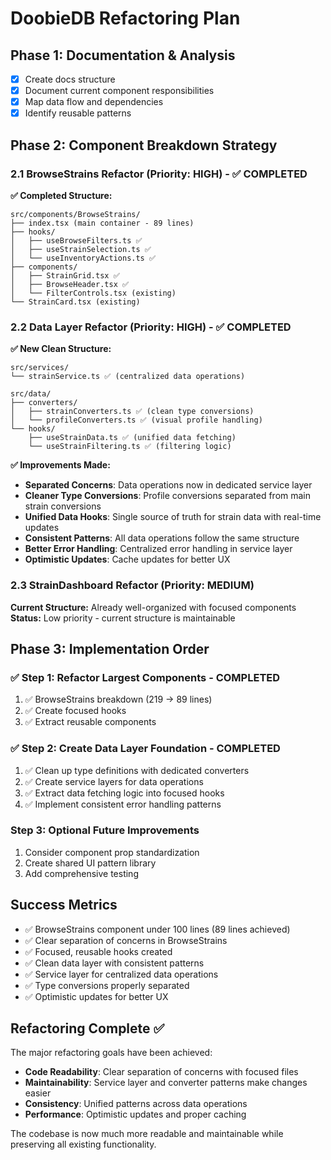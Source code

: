 
# DoobieDB Refactoring Plan

## Phase 1: Documentation & Analysis
- [x] Create docs structure
- [x] Document current component responsibilities
- [x] Map data flow and dependencies
- [x] Identify reusable patterns

## Phase 2: Component Breakdown Strategy

### 2.1 BrowseStrains Refactor (Priority: HIGH) - ✅ COMPLETED
**✅ Completed Structure:**
```
src/components/BrowseStrains/
├── index.tsx (main container - 89 lines)
├── hooks/
│   ├── useBrowseFilters.ts ✅
│   ├── useStrainSelection.ts ✅
│   └── useInventoryActions.ts ✅
├── components/
│   ├── StrainGrid.tsx ✅
│   ├── BrowseHeader.tsx ✅
│   └── FilterControls.tsx (existing)
└── StrainCard.tsx (existing)
```

### 2.2 Data Layer Refactor (Priority: HIGH) - ✅ COMPLETED
**✅ New Clean Structure:**
```
src/services/
└── strainService.ts ✅ (centralized data operations)

src/data/
├── converters/
│   ├── strainConverters.ts ✅ (clean type conversions)
│   └── profileConverters.ts ✅ (visual profile handling)
└── hooks/
    ├── useStrainData.ts ✅ (unified data fetching)
    └── useStrainFiltering.ts ✅ (filtering logic)
```

**✅ Improvements Made:**
- **Separated Concerns**: Data operations now in dedicated service layer
- **Cleaner Type Conversions**: Profile conversions separated from main strain conversions
- **Unified Data Hooks**: Single source of truth for strain data with real-time updates
- **Consistent Patterns**: All data operations follow the same structure
- **Better Error Handling**: Centralized error handling in service layer
- **Optimistic Updates**: Cache updates for better UX

### 2.3 StrainDashboard Refactor (Priority: MEDIUM)
**Current Structure:** Already well-organized with focused components
**Status:** Low priority - current structure is maintainable

## Phase 3: Implementation Order

### ✅ Step 1: Refactor Largest Components - COMPLETED
1. ✅ BrowseStrains breakdown (219 → 89 lines)
2. ✅ Create focused hooks
3. ✅ Extract reusable components

### ✅ Step 2: Create Data Layer Foundation - COMPLETED
1. ✅ Clean up type definitions with dedicated converters
2. ✅ Create service layers for data operations
3. ✅ Extract data fetching logic into focused hooks
4. ✅ Implement consistent error handling patterns

### Step 3: Optional Future Improvements
1. Consider component prop standardization
2. Create shared UI pattern library
3. Add comprehensive testing

## Success Metrics
- ✅ BrowseStrains component under 100 lines (89 lines achieved)
- ✅ Clear separation of concerns in BrowseStrains
- ✅ Focused, reusable hooks created
- ✅ Clean data layer with consistent patterns
- ✅ Service layer for centralized data operations
- ✅ Type conversions properly separated
- ✅ Optimistic updates for better UX

## Refactoring Complete ✅
The major refactoring goals have been achieved:
- **Code Readability**: Clear separation of concerns with focused files
- **Maintainability**: Service layer and converter patterns make changes easier
- **Consistency**: Unified patterns across data operations
- **Performance**: Optimistic updates and proper caching

The codebase is now much more readable and maintainable while preserving all existing functionality.
